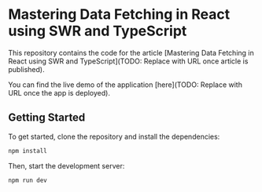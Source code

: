 # Mastering Data Fetching in React using SWR and TypeScript

This repository contains the code for the article [Mastering Data Fetching in React using SWR and TypeScript](TODO: Replace with URL once article is published).

You can find the live demo of the application [here](TODO: Replace with URL once the app is deployed).

## Getting Started

To get started, clone the repository and install the dependencies:

```bash
npm install
```

Then, start the development server:

```bash
npm run dev
```
